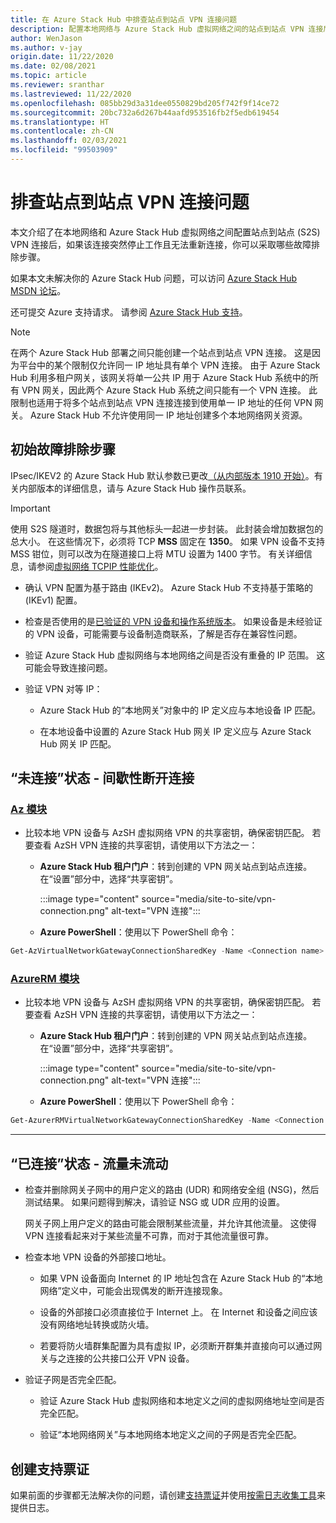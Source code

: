 ```yaml
---
title: 在 Azure Stack Hub 中排查站点到站点 VPN 连接问题
description: 配置本地网络与 Azure Stack Hub 虚拟网络之间的站点到站点 VPN 连接后可以执行的故障排除步骤。
author: WenJason
ms.author: v-jay
origin.date: 11/22/2020
ms.date: 02/08/2021
ms.topic: article
ms.reviewer: sranthar
ms.lastreviewed: 11/22/2020
ms.openlocfilehash: 085bb29d3a31dee0550829bd205f742f9f14ce72
ms.sourcegitcommit: 20bc732a6d267b44aafd953516fb2f5edb619454
ms.translationtype: HT
ms.contentlocale: zh-CN
ms.lasthandoff: 02/03/2021
ms.locfileid: "99503909"
---
```

# <a name="troubleshoot-site-to-site-vpn-connections"></a>排查站点到站点 VPN 连接问题

本文介绍了在本地网络和 Azure Stack Hub 虚拟网络之间配置站点到站点 (S2S) VPN 连接后，如果该连接突然停止工作且无法重新连接，你可以采取哪些故障排除步骤。

如果本文未解决你的 Azure Stack Hub 问题，可以访问 [Azure Stack Hub MSDN 论坛](https://social.msdn.microsoft.com/Forums/zh-CN/home)。

还可提交 Azure 支持请求。 请参阅 [Azure Stack Hub 支持](../operator/azure-stack-manage-basics.md#where-to-get-support)。

> [!NOTE]
> 在两个 Azure Stack Hub 部署之间只能创建一个站点到站点 VPN 连接。 这是因为平台中的某个限制仅允许同一 IP 地址具有单个 VPN 连接。 由于 Azure Stack Hub 利用多租户网关，该网关将单一公共 IP 用于 Azure Stack Hub 系统中的所有 VPN 网关，因此两个 Azure Stack Hub 系统之间只能有一个 VPN 连接。 此限制也适用于将多个站点到站点 VPN 连接连接到使用单一 IP 地址的任何 VPN 网关。 Azure Stack Hub 不允许使用同一 IP 地址创建多个本地网络网关资源。

## <a name="initial-troubleshooting-steps"></a>初始故障排除步骤

IPsec/IKEV2 的 Azure Stack Hub 默认参数已更改[（从内部版本 1910 开始）](../user/azure-stack-vpn-gateway-settings.md#ike-phase-1-main-mode-parameters)。有关内部版本的详细信息，请与 Azure Stack Hub 操作员联系。

> [!IMPORTANT]
> 使用 S2S 隧道时，数据包将与其他标头一起进一步封装。 此封装会增加数据包的总大小。 在这些情况下，必须将 TCP **MSS** 固定在 **1350**。 如果 VPN 设备不支持 MSS 钳位，则可以改为在隧道接口上将 MTU 设置为 1400 字节。 有关详细信息，请参阅[虚拟网络 TCPIP 性能优化](/virtual-network/virtual-network-tcpip-performance-tuning)。

- 确认 VPN 配置为基于路由 (IKEv2)。 Azure Stack Hub 不支持基于策略的 (IKEv1) 配置。

- 检查是否使用的是[已验证的 VPN 设备和操作系统版本](/vpn-gateway/vpn-gateway-about-vpn-devices#devicetable)。 如果设备是未经验证的 VPN 设备，可能需要与设备制造商联系，了解是否存在兼容性问题。

- 验证 Azure Stack Hub 虚拟网络与本地网络之间是否没有重叠的 IP 范围。 这可能会导致连接问题。 

- 验证 VPN 对等 IP：

  - Azure Stack Hub 的“本地网关”对象中的 IP 定义应与本地设备 IP 匹配。

  - 在本地设备中设置的 Azure Stack Hub 网关 IP 定义应与 Azure Stack Hub 网关 IP 匹配。

## <a name="status-not-connected---intermittent-disconnects"></a>“未连接”状态 - 间歇性断开连接

### <a name="az-modules"></a>[Az 模块](#tab/az)

- 比较本地 VPN 设备与 AzSH 虚拟网络 VPN 的共享密钥，确保密钥匹配。 若要查看 AzSH VPN 连接的共享密钥，请使用以下方法之一：

  - **Azure Stack Hub 租户门户**：转到创建的 VPN 网关站点到站点连接。 在“设置”部分中，选择“共享密钥”。

      :::image type="content" source="media/site-to-site/vpn-connection.png" alt-text="VPN 连接":::

  - **Azure PowerShell**：使用以下 PowerShell 命令：

```powershell
Get-AzVirtualNetworkGatewayConnectionSharedKey -Name <Connection name> -ResourceGroupName <Resource group>
```

### <a name="azurerm-modules"></a>[AzureRM 模块](#tab/azurerm)

- 比较本地 VPN 设备与 AzSH 虚拟网络 VPN 的共享密钥，确保密钥匹配。 若要查看 AzSH VPN 连接的共享密钥，请使用以下方法之一：

  - **Azure Stack Hub 租户门户**：转到创建的 VPN 网关站点到站点连接。 在“设置”部分中，选择“共享密钥”。

      :::image type="content" source="media/site-to-site/vpn-connection.png" alt-text="VPN 连接":::

  - **Azure PowerShell**：使用以下 PowerShell 命令：

```powershell
Get-AzurerRMVirtualNetworkGatewayConnectionSharedKey -Name <Connection name> -ResourceGroupName <Resource group>
```

---

## <a name="status-connected---traffic-not-flowing"></a>“已连接”状态 - 流量未流动

- 检查并删除网关子网中的用户定义的路由 (UDR) 和网络安全组 (NSG)，然后测试结果。 如果问题得到解决，请验证 NSG 或 UDR 应用的设置。

   网关子网上用户定义的路由可能会限制某些流量，并允许其他流量。 这使得 VPN 连接看起来对于某些流量不可靠，而对于其他流量很可靠。

- 检查本地 VPN 设备的外部接口地址。 

  - 如果 VPN 设备面向 Internet 的 IP 地址包含在 Azure Stack Hub 的“本地网络”定义中，可能会出现偶发的断开连接现象。

  - 设备的外部接口必须直接位于 Internet 上。 在 Internet 和设备之间应该没有网络地址转换或防火墙。

  - 若要将防火墙群集配置为具有虚拟 IP，必须断开群集并直接向可以通过网关与之连接的公共接口公开 VPN 设备。

- 验证子网是否完全匹配。

  - 验证 Azure Stack Hub 虚拟网络和本地定义之间的虚拟网络地址空间是否完全匹配。

  - 验证“本地网络网关”与本地网络本地定义之间的子网是否完全匹配。

## <a name="create-a-support-ticket"></a>创建支持票证

如果前面的步骤都无法解决你的问题，请创建[支持票证](../operator/azure-stack-manage-basics.md#where-to-get-support)并使用[按需日志收集工具](../operator/diagnostic-log-collection.md)来提供日志。
